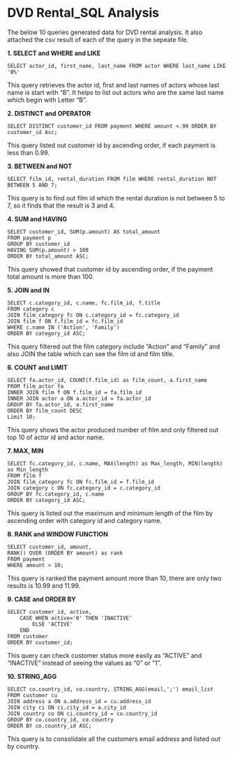 # DVD Rental_SQL Analysis
The below 10 queries generated data for DVD rental analysis. It also attached the csv result of each of the query in the sepeate file.

**1.	SELECT and WHERE and LIKE**
```
SELECT actor_id, first_name, last_name FROM actor WHERE last_name LIKE 'B%'
```
This query retrieves the actor id, first and last names of actors whose last name is start with “B”. It helps to list out actors who are the same last name which begin with Letter “B”.

**2.	DISTINCT and OPERATOR**
```
SELECT DISTINCT customer_id FROM payment WHERE amount <.99 ORDER BY customer_id Asc;
```
This query listed out customer id by ascending order, if each payment is less than 0.99.

**3.	BETWEEN and NOT**
```
SELECT film_id, rental_duration FROM film WHERE rental_duration NOT BETWEEN 5 AND 7;
```
This query is to find out film id which the rental duration is not between 5 to 7, so it finds that the result is 3 and 4.

**4.	SUM and HAVING**
```
SELECT customer_id, SUM(p.amount) AS total_amount
FROM payment p
GROUP BY customer_id
HAVING SUM(p.amount) > 100
ORDER BY total_amount ASC;
```
This query showed that customer id by ascending order, if the payment total amount is more than 100.

**5.	JOIN and IN**
```
SELECT c.category_id, c.name, fc.film_id, f.title
FROM category c
JOIN film_category fc ON c.category_id = fc.category_id
JOIN film f ON f.film_id = fc.film_id
WHERE c.name IN ('Action', 'Family')
ORDER BY category_id ASC;
```
This query filtered out the film category include “Action” and “Family” and also JOIN the table which can see the film id and film title.

**6.	COUNT and LIMIT**
```
SELECT fa.actor_id, COUNT(f.film_id) as film_count, a.first_name
FROM film_actor fa
INNER JOIN film f ON f.film_id = fa.film_id
INNER JOIN actor a ON a.actor_id = fa.actor_id
GROUP BY fa.actor_id, a.first_name
ORDER BY film_count DESC
Limit 10;
```
This query shows the actor produced number of film and only filtered out top 10 of actor id and actor name.

**7.	MAX, MIN**
```
SELECT fc.category_id, c.name, MAX(length) as Max_length, MIN(length) as Min_length
FROM film f
JOIN film_category fc ON fc.film_id = f.film_id
JOIN category c ON fc.category_id = c.category_id
GROUP BY fc.category_id, c.name
ORDER BY category_id ASC;
```
This query is listed out the maximum and minimum length of the film by ascending order with category id and category name. 

**8.	RANK and WINDOW FUNCTION**
```
SELECT customer_id, amount, 
RANK() OVER (ORDER BY amount) as rank
FROM payment
WHERE amount > 10;
```
This query is ranked the payment amount more than 10, there are only two results is 10.99 and 11.99.

**9.	CASE and ORDER BY**
```
SELECT customer_id, active,
	CASE WHEN active='0' THEN 'INACTIVE'
		ELSE 'ACTIVE'
	END
FROM customer
ORDER BY customer_id;
```
This query can check customer status more easily as “ACTIVE” and “INACTIVE” instead of seeing the values as “0” or “1”. 

**10.	STRING_AGG**
```
SELECT co.country_id, co.country, STRING_AGG(email,';') email_list
FROM customer cu
JOIN address a ON a.address_id = cu.address_id
JOIN city ci ON ci.city_id = a.city_id
JOIN country co ON ci.country_id = co.country_id
GROUP BY co.country_id, co.country
ORDER BY co.country_id ASC;
```
This query is to consolidate all the customers email address and listed out by country.
